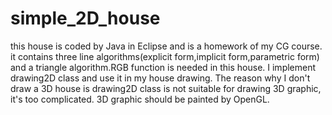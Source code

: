 # simple_2D_house
this house is coded by Java in Eclipse and is a homework of my CG course. it contains three line algorithms(explicit form,implicit form,parametric form) and a triangle algorithm.RGB function is needed in this house. I implement drawing2D class and use it in my house drawing. The reason why I don't draw a 3D house is drawing2D class is not suitable for drawing 3D graphic, it's too complicated. 3D graphic should be painted by OpenGL.
